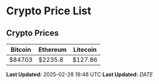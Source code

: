 # Crypto Price List

## Crypto Prices
| Bitcoin | Ethereum | Litecoin |
| ------- | -------- | -------- |
| $84703 | $2235.8 | $127.86 |
**Last Updated:** 2025-02-28 19:48 UTC
**Last Updated:** $DATE$
